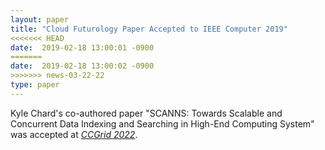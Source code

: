 ```yaml
---
layout: paper
title: "Cloud Futurology Paper Accepted to IEEE Computer 2019"
<<<<<<< HEAD
date:  2019-02-18 13:00:01 -0900
=======
date:  2019-02-18 13:00:02 -0900
>>>>>>> news-03-22-22
type: paper
---
```

Kyle Chard's co-authored paper "SCANNS: Towards Scalable and Concurrent Data Indexing and Searching in High-End Computing System" was accepted at [*CCGrid 2022*](https://fcrlab.unime.it/ccgrid22/).

